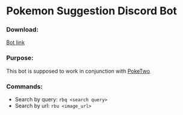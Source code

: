 # Pokemon Suggestion Discord Bot

### Download:
[Bot link](https://discord.com/api/oauth2/authorize?client_id=779485929344991254&permissions=2048&scope=bot)

### Purpose:
This bot is supposed to work in conjunction with [PokeTwo](https://top.gg/bot/716390085896962058)

### Commands:
* Search by query: `rbq <search query>` 
* Search by url: `rbu <image_url>`

